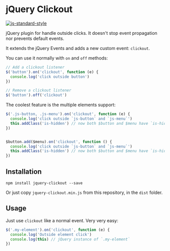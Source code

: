 # jQuery Clickout

[![js-standard-style](https://img.shields.io/badge/code%20style-standard-brightgreen.svg)](http://standardjs.com/)

jQuery plugin for handle outside clicks. It doesn't stop event propagation
nor prevents default events.

It extends the jQuery Events and adds a new custom event: `clickout`.

You can use it normally with `on` and `off` methods:

```js
// Add a clickout listener
$('button').on('clickout', function (e) {
  console.log('click outside button')
})

// Remove a clickout listener
$('button').off('clickout')
```

The coolest feature is the multiple elements support:

```js
$('.js-button, .js-menu').on('clickout', function (e) {
  console.log('click outside `js-button` and `js-menu`')
  this.addClass('is-hidden') // now both $button and $menu have `is-hidden` class
})


$button.add($menu).on('clickout', function () {
  console.log('click outside `js-button` and `js-menu`')
  this.addClass('is-hidden') // now both $button and $menu have `is-hidden` class
})
```

## Installation

```npm install jquery-clickout --save```

Or just copy `jquery-clickout.min.js` from this repository, in the `dist`
folder.

## Usage

Just use `clickout` like a normal event. Very very easy:

```javascript
$('.my-element').on('clickout', function (e) {
  console.log('Outside element click')
  console.log(this) // jQuery instance of `.my-element`
})
```